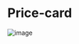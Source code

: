 # Price-card

![image](https://github.com/user-attachments/assets/dbfe2110-f11b-4edc-a002-9f327aafa264)
